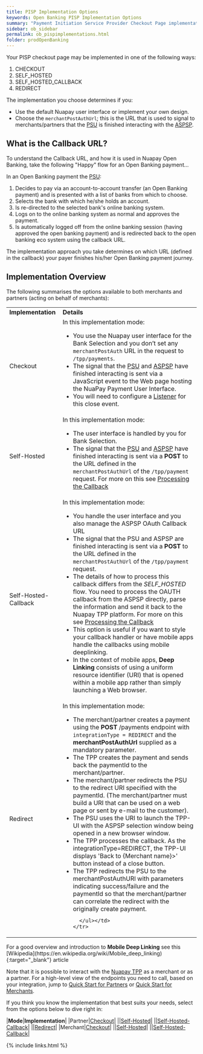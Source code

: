 ```yaml
---
title: PISP Implementation Options
keywords: Open Banking PISP Implementation Options
summary: "Payment Initiation Service Provider Checkout Page implementation Options"
sidebar: ob_sidebar
permalink: ob_pispimplementations.html
folder: prodOpenBanking
---
```


Your PISP checkout page may be implemented in one of the following ways:

1. CHECKOUT
1. SELF_HOSTED
1. SELF_HOSTED_CALLBACK
1. REDIRECT

The implementation you choose determines if you:

* Use the default Nuapay user interface or implement your own design.
* Choose the `merchantPostAuthUrl`; this is the URL that is used to signal to merchants/partners that the <a href="#" data-toggle="tooltip" data-original-title="{{site.data.glossary.psu}}">PSU</a> is finished interacting with the <a href="#" data-toggle="tooltip" data-original-title="{{site.data.glossary.aspsp}}">ASPSP</a>.
 

## What is the Callback URL?

To understand the Callback URL, and how it is used in Nuapay Open Banking, take the following "Happy" flow for an Open Banking payment... 

In an Open Banking payment the <a href="#" data-toggle="tooltip" data-original-title="{{site.data.glossary.psu}}">PSU</a>:

1. Decides to pay via an account-to-account transfer (an Open Banking payment) and is presented with a list of banks from which to choose.
1. Selects the bank with which he/she holds an account.
1. Is re-directed to the selected bank's online banking system.
1. Logs on to the online banking system as normal and approves the payment.
1. Is automatically logged off from the online banking session (having approved the open banking payment) and is redirected back to the open banking eco system using the callback URL.

The implementation approach you take determines on which URL (defined in the callback) your payer finishes his/her Open Banking payment journey.

## Implementation Overview

The following summarises the options available to both merchants and partners (acting on behalf of merchants):

<table>
  <tbody>
    <tr>
      <td><strong>Implementation</strong></td>
      <td><strong>Details</strong></td>
    </tr>
    <tr>
      <td>Checkout</td>
      <td>In this implementation mode: 
      <ul>
      <li>You use the Nuapay user interface for the Bank Selection and you don’t set any <code class="language-plaintext highlighter-rouge">merchantPostAuth</code> URL in the request to <code class="language-plaintext highlighter-rouge">/tpp/payments</code>.</li> 
      <li>The signal that the <a href="#" data-toggle="tooltip" data-original-title="Payment Service User - the person using the payment service - the payer.">PSU</a> and <a href="#" data-toggle="tooltip" data-original-title="The Account Servicing Payment Service Provider: this is the Bank or Payment Institution">ASPSP</a> have finished interacting is sent via a JavaScript event to the Web page hosting the NuaPay Payment User Interface.</li> 
      <li>You will need to configure a <a href="ob_checkoutoverviewmerch.html#adding-a-listener">Listener</a> for this close event.</li></ul></td>
    </tr>
    <tr>
      <td>Self-Hosted</td>
      <td>In this implementation mode:
      <ul>
      <li>The user interface is handled by you for Bank Selection.</li>       
      <li>The signal that the <a href="#" data-toggle="tooltip" data-original-title="Payment Service User - the person using the payment service - the payer.">PSU</a> and <a href="#" data-toggle="tooltip" data-original-title="The Account Servicing Payment Service Provider: this is the Bank or Payment Institution">ASPSP</a> have finished interacting is sent via a <strong>POST</strong> to the URL defined in the <code class="language-plaintext highlighter-rouge">merchantPostAuthUrl</code> of the <code class="language-plaintext highlighter-rouge">/tpp/payment</code> request.
       For more on this see <a href= "ob_selfsetupoverview.html#merchantpostauthurl-handling">Processing the Callback</a>
       </li></ul></td>
    </tr>
    <tr>
      <td>Self-Hosted-Callback</td>
      <td>In this implementation mode: 
      <ul>
      <li>You handle the user interface and you also manage the ASPSP OAuth Callback URL</li> 
      <li>The signal that the PSU and ASPSP are finished interacting is sent via a <strong>POST</strong> to the URL defined in the <code class="language-plaintext highlighter-rouge">merchantPostAuthUrl</code> of the <code class="language-plaintext highlighter-rouge">/tpp/payment</code> request.</li>
      <li>The details of how to process this callback differs from the <em>SELF_HOSTED</em> flow. You need to process the OAUTH callback from the ASPSP directly, parse the information and send it back to the Nuapay TPP platform. For more on this see <a href= "ob_selfcallbacksetupoverview.html#processing-the-callback">Processing the Callback</a></li> 
      <li>This option is useful if you want to style your callback handler or have mobile apps handle the callbacks using mobile deeplinking. </li>      
      <li>In the context of mobile apps, <strong>Deep Linking</strong> consists of using a uniform resource identifier (URI) that is opened within a mobile app rather than simply launching a Web browser. </li></ul></td>
    </tr>
    <tr>
      <td>Redirect</td>
      <td>In this implementation mode: 
      <ul>
      <li>The merchant/partner creates a payment using the <strong>POST</strong> /payments endpoint with <code class="language-plaintext highlighter-rouge">integrationType = REDIRECT</code> and the <strong>merchantPostAuthUrl</strong> supplied as a mandatory parameter.</li> 
      <li>The TPP creates the payment and sends back the paymentId to the merchant/partner.</li>
      <li>The merchant/partner redirects the PSU to the redirect URI specified with the paymentId. (The merchant/partner must build a URI that can be used on a web page or sent by e-mail to the customer).</li> 
      <li>The PSU uses the URI to launch the TPP-UI with the ASPSP selection window being opened in a new browser window.</li>
      <li>The TPP processes the callback. As the integrationType=REDIRECT, the TPP-UI displays 'Back to {Merchant name}>' button instead of a close button.</li>
      <li>The TPP redirects the PSU to the merchantPostAuthURl with parameters indicating success/failure and the paymentId so that the merchant/partner can correlate the redirect with the originally create payment.
      </li>
      
      </ul></td>
    </tr>
  </tbody>
</table>

<div markdown="span" class="alert alert-info" role="alert"><i class="fas fa-info-circle"></i>  For a good overview and introduction to <b>Mobile Deep Linking</b> see this [Wikipedia](https://en.wikipedia.org/wiki/Mobile_deep_linking){:target="_blank"} article</div>

Note that it is possible to interact with the <a href="#" data-toggle="tooltip" data-original-title="{{site.data.glossary.nupay_tpp}}">Nuapay TPP</a> as a merchant or as a partner. For a high-level view of the endpoints you need to call, based on your integration, jump to [Quick Start for Partners](ob_quickstartpart.html) or  [Quick Start for Merchants](ob_quickstart.html).

If you think you know the implementation that best suits your needs, select from the options below to dive right in:

|**Mode**|**Implementation**|
|Partner|[Checkout](ob_checkoutoverview.html)|
||[Self-Hosted](ob_selfsetupoverview.html)|
||[Self-Hosted-Callback](ob_selfcallbacksetupoverview.html)|
||[Redirect](ob_redirectoverview.html)|
|Merchant|[Checkout](ob_checkoutoverviewmerch.html)|
||[Self-Hosted](ob_selfsetupoverviewmerch.html)|
||[Self-Hosted-Callback](ob_selfcallbackmerch.html)|



{% include links.html %}
